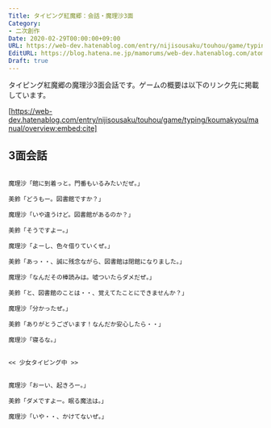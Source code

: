 ```yaml
---
Title: タイピング紅魔郷：会話・魔理沙3面
Category:
- 二次創作
Date: 2020-02-29T00:00:00+09:00
URL: https://web-dev.hatenablog.com/entry/nijisousaku/touhou/game/typing/koumakyou/script/marisa3
EditURL: https://blog.hatena.ne.jp/mamorums/web-dev.hatenablog.com/atom/entry/26006613526240448
Draft: true
---
```


タイピング紅魔郷の魔理沙3面会話です。ゲームの概要は以下のリンク先に掲載しています。

[https://web-dev.hatenablog.com/entry/nijisousaku/touhou/game/typing/koumakyou/manual/overview:embed:cite]


## 3面会話
```
 
魔理沙「館に到着っと。門番もいるみたいだぜ。」

美鈴「どうもー。図書館ですか？」

魔理沙「いや違うけど。図書館があるのか？」

美鈴「そうですよー。」

魔理沙「よーし、色々借りていくぜ。」

美鈴「あっ・・、誠に残念ながら、図書館は閉館になりました。」

魔理沙「なんだその棒読みは。嘘ついたらダメだぜ。」

美鈴「と、図書館のことは・・、覚えてたことにできませんか？」

魔理沙「分かったぜ。」

美鈴「ありがとうございます！なんだか安心したら・・」

魔理沙「寝るな。」


<< 少女タイピング中 >>


魔理沙「おーい、起きろー。」

美鈴「ダメですよー。眠る魔法は。」

魔理沙「いや・・、かけてないぜ。」
 
```

